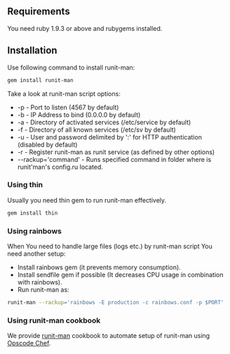 ## Requirements

You need ruby 1.9.3 or above and rubygems installed.

## Installation

Use following command to install runit-man:

```bash
gem install runit-man
```

Take a look at runit-man script options:

 * -p - Port to listen (4567 by default)
 * -b - IP Address to bind (0.0.0.0 by default)
 * -a - Directory of activated services (/etc/service by default)
 * -f - Directory of all known services (/etc/sv by default)
 * -u - User and password delimited by ':' for HTTP authentication (disabled by default)
 * -r - Register runit-man as runit service (as defined by other options)
 * --rackup='command' - Runs specified command in folder where is runit'man's config.ru located.

### Using thin

Usually you need thin gem to run runit-man effectively.

```bash
gem install thin
```

### Using rainbows

When You need to handle large files (logs etc.) by runit-man script You need another setup:

 * Install rainbows gem (it prevents memory consumption).
 * Install sendfile gem if possible (It decreases CPU usage in combination with rainbows).
 * Run runit-man as:

```bash
runit-man --rackup='rainbows -E production -c rainbows.conf -p $PORT'
```

### Using runit-man cookbook

We provide [runit-man](https://github.com/Undev/runit-man-cookbook) cookbook to automate setup of runit-man using [Opscode Chef](http://www.opscode.com/chef/).

